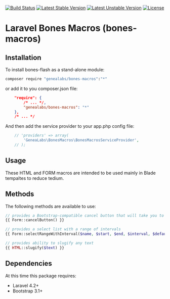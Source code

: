 [![Build Status](https://travis-ci.org/GeneaLabs/bones-macros.svg?branch=master)](https://travis-ci.org/GeneaLabs/bones-macros) [![Latest Stable Version](https://poser.pugx.org/genealabs/bones-macros/v/stable.svg)](https://packagist.org/packages/genealabs/bones-macros) [![Latest Unstable Version](https://poser.pugx.org/genealabs/bones-macros/v/unstable.svg)](https://packagist.org/packages/genealabs/bones-macros) [![License](https://poser.pugx.org/genealabs/bones-macros/license.svg)](https://packagist.org/packages/genealabs/bones-macros)

# Laravel Bones Macros (bones-macros) 

## Installation

To install bones-flash as a stand-alone module:

```sh
composer require "genealabs/bones-macros":"*"
```

or add it to you composer.json file:

```json
    "require": {
        /* ... */,
        "genealabs/bones-macros": "*"
    },
    /* ... */
```

And then add the service provider to your app.php config file:
```php
	// 'providers' => array(
		'GeneaLabs\BonesMacros\BonesMacrosServiceProvider',
    // );
```

## Usage

These HTML and FORM macros are intended to be used mainly in Blade tempaltes to reduce tedium.

## Methods

The following methods are available to use:

```php
// provides a Bootstrap-compatible cancel button that will take you to the previous page.
{{ Form::cancelButton() }}

// provides a select list with a range of intervals
{{ Form::selectRangeWithInterval($name, $start, $end, $interval, $default = null, $attributes = []) }}

// provides ability to slugify any text
{{ HTML::slugify($text) }}
```

## Dependencies

At this time this package requires:

- Laravel 4.2+
- Bootstrap 3.1+
